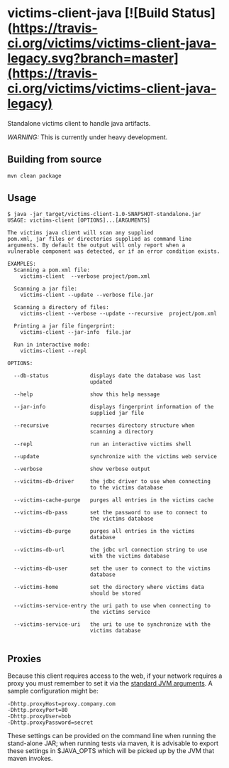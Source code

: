 victims-client-java [![Build Status](https://travis-ci.org/victims/victims-client-java-legacy.svg?branch=master](https://travis-ci.org/victims/victims-client-java-legacy)
===================


Standalone victims client to handle java artifacts.

*WARNING:* This is currently under heavy development.
## Building from source
```sh
mvn clean package
```
## Usage

```
$ java -jar target/victims-client-1.0-SNAPSHOT-standalone.jar 
USAGE: victims-client [OPTIONS]...[ARGUMENTS]

The victims java client will scan any supplied 
pom.xml, jar files or directories supplied as command line 
arguments. By default the output will only report when a 
vulnerable component was detected, or if an error condition exists. 

EXAMPLES:
  Scanning a pom.xml file:
    victims-client  --verbose project/pom.xml

  Scanning a jar file:
    victims-client --update --verbose file.jar

  Scanning a directory of files:
    victims-client --verbose --update --recursive  project/pom.xml

  Printing a jar file fingerprint:
    victims-client --jar-info  file.jar

  Run in interactive mode:
    victims-client --repl

OPTIONS:

  --db-status             displays date the database was last
                          updated

  --help                  show this help message

  --jar-info              displays fingerprint information of the
                          supplied jar file

  --recursive             recurses directory structure when
                          scanning a directory

  --repl                  run an interactive victims shell

  --update                synchronize with the victims web service

  --verbose               show verbose output

  --vicitms-db-driver     the jdbc driver to use when connecting
                          to the victims database

  --victims-cache-purge   purges all entries in the victims cache

  --victims-db-pass       set the password to use to connect to
                          the victims database

  --victims-db-purge      purges all entries in the victims
                          database

  --victims-db-url        the jdbc url connection string to use
                          with the victims database

  --victims-db-user       set the user to connect to the victims
                          database

  --victims-home          set the directory where victims data
                          should be stored

  --victims-service-entry the uri path to use when connecting to
                          the victims service

  --victims-service-uri   the uri to use to synchronize with the
                          victims database


```

## Proxies

Because this client requires access to the web, if your network requires
a proxy you must remember to set it via the [standard JVM arguments](http://stackoverflow.com/questions/120797/how-do-i-set-the-proxy-to-be-used-by-the-jvm).  A sample configuration might be:

```
-Dhttp.proxyHost=proxy.company.com
-Dhttp.proxyPort=80
-Dhttp.proxyUser=bob
-Dhttp.proxyPassword=secret
```

These settings can be provided on the command line when running the stand-alone JAR; when running tests via maven, it is advisable to export these settings in $JAVA_OPTS which will be picked up by the JVM that maven invokes.


